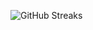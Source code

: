 ![GitHub Streaks](https://github-streaks-mqc9.onrender.com/streak/happilli/image?theme=midnight&cache_bust=1743504083&lang=ja)
